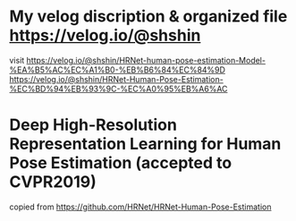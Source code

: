 # My velog discription & organized file https://velog.io/@shshin
visit 
https://velog.io/@shshin/HRNet-human-pose-estimation-Model-%EA%B5%AC%EC%A1%B0-%EB%B6%84%EC%84%9D
https://velog.io/@shshin/HRNet-Human-Pose-Estimation-%EC%BD%94%EB%93%9C-%EC%A0%95%EB%A6%AC

# Deep High-Resolution Representation Learning for Human Pose Estimation (accepted to CVPR2019)

copied from https://github.com/HRNet/HRNet-Human-Pose-Estimation
